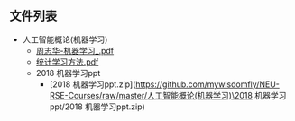 

## 文件列表

- 人工智能概论(机器学习)
    - [周志华-机器学习_.pdf](https://github.com/mywisdomfly/NEU-RSE-Courses/raw/master/人工智能概论(机器学习)/周志华-机器学习_.pdf)
    - [统计学习方法.pdf](https://github.com/mywisdomfly/NEU-RSE-Courses/raw/master/人工智能概论(机器学习)/统计学习方法.pdf)
    - 2018 机器学习ppt
        - [2018 机器学习ppt.zip](https://github.com/mywisdomfly/NEU-RSE-Courses/raw/master/人工智能概论(机器学习)\2018 机器学习ppt/2018 机器学习ppt.zip)
